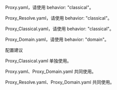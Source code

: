 



Proxy.yaml，请使用 behavior: "classical"。

Proxy_Resolve.yaml，请使用 behavior: "classical"。

Proxy_Classical.yaml，请使用 behavior: "classical"。

Proxy_Domain.yaml，请使用 behavior: "domain"。

配置建议

Proxy_Classical.yaml 单独使用。

Proxy.yaml、Proxy_Domain.yaml 共同使用。

Proxy_Resolve.yaml、Proxy_Domain.yaml 共同使用。

